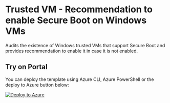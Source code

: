 # Trusted VM - Recommendation to enable Secure Boot on Windows VMs

Audits the existence of Windows trusted VMs that support Secure Boot and provides recommendation to enable it in case it is not enabled.


## Try on Portal

You can deploy the template using Azure CLI, Azure PowerShell or the deploy to Azure button below:

[![Deploy to Azure](http://azuredeploy.net/deploybutton.png)](https://portal.azure.com/#blade/Microsoft_Azure_Policy/CreatePolicyDefinitionBlade/uri/https%3A%2F%2Fraw.githubusercontent.com%2FAzure%2FAzure-Security-Center%2Fmaster%2FSecurity%2520Recommendations%2FPrivate%2520preview%2520recommendations%2FTVM-recommendations%2FSecurityPolicies%2FTVM-EnableSecureBootWindows-Audit%2Fazurepolicy.json)